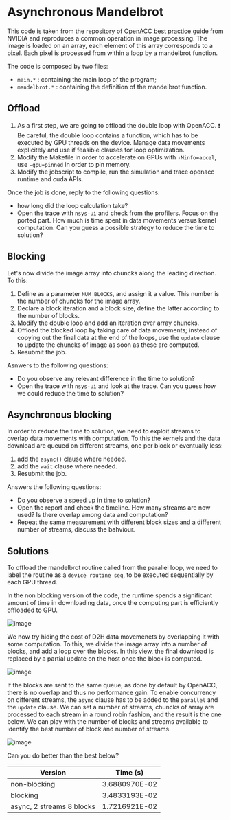 Asynchronous Mandelbrot
=======================

This code is taken from the repository of [OpenACC best practice guide](https://github.com/OpenACC/openacc-best-practices-guide/tree/main/examples/mandelbrot) from NVIDIA and reproduces a common operation in image processing. The image is loaded on an array, each element of this array corresponds to a pixel. Each pixel is processed from within a loop by a mandelbrot function. 

The code is composed by two files:
- `main.*` : containing the main loop of the program;
- `mandelbrot.*` : containing the definition of the mandelbrot function.

Offload
-------

1. As a first step, we are going to offload the double loop with OpenACC. :exclamation: Be careful, the double loop contains a function, which has to be executed by GPU threads on the device. Manage data movements explicitely and use if feasible clauses for loop optimization.
2. Modify the Makefile in order to accelerate on GPUs with `-Minfo=accel`, use `-gpu=pinned` in order to pin memory.
3. Modify the jobscript to compile, run the simulation and trace openacc runtime and cuda APIs.

Once the job is done, reply to the following questions:

- how long did the loop calculation take?
- Open the trace with `nsys-ui` and check from the profilers. Focus on the ported part. How much is time spent in data movements versus kernel computation. Can you guess a possible strategy to reduce the time to solution?

Blocking
--------

Let's now divide the image array into chuncks along the leading direction. To this:

1. Define as a parameter `NUM_BLOCKS`, and assign it a value. This number is the number of chuncks for the image array. 
2. Declare a block iteration and a block size, define the latter according to the number of blocks.
3. Modify the double loop and add an iteration over array chuncks.
4. Offload the blocked loop by taking care of data movements; instead of copying out the final data at the end of the loops, use the `update` clause to update the chuncks of image as soon as these are computed.
5. Resubmit the job.

Asnwers to the following questions:

- Do you observe any relevant difference in the time to solution?
- Open the trace with `nsys-ui` and look at the trace. Can you guess how we could reduce the time to solution?

Asynchronous blocking
---------------------

In order to reduce the time to solution, we need to exploit streams to overlap data movements with computation. To this the kernels and the data download are queued on different streams, one per block or eventually less:

1. add the `async()` clause where needed.
2. add the `wait` clause where needed.
3. Resubmit the job.

Answers the following questions:

- Do you observe a speed up in time to solution?
- Open the report and check the timeline. How many streams are now used? Is there overlap among data and computation?
- Repeat the same measurement with different block sizes and a different number of streams, discuss the bahviour.

Solutions
---------
To offload the mandelbrot routine called from the parallel loop, we need to label the routine as a `device routine seq`, to be executed sequentially by each GPU thread.

In the non blocking version of the code, the runtime spends a significant amount of time in downloading data, once the computing part is efficiently offloaded to GPU.

![image](https://hackmd.io/_uploads/SkKgYtIl1g.png)

We now try hiding the cost of D2H data movemenets by overlapping it with some computation. To this, we divide the image array into a number of blocks, and add a loop over the blocks. In this view, the final download is replaced by a partial update on the host once the block is computed.

![image](https://hackmd.io/_uploads/HJkKHYUgye.png)

If the blocks are sent to the same queue, as done by default by OpenACC, there is no overlap and thus no performance gain. To enable concurrency on different streams, the `async` clause has to be added to the `parallel` and the `update` clause. We can set a number of streams, chuncks of array are processed to each stream in a round robin fashion, and the result is the one below. We can play with the number of blocks and streams available to identify the best number of block and number of streams. 

![image](https://hackmd.io/_uploads/SkD98K8xyx.png)


Can you do better than the best below?

|Version | Time (s) |
|--------|----------|
| non-blocking | 3.6880970E-02 |
| blocking     | 3.4833193E-02 |
| async, 2 streams 8 blocks | 1.7216921E-02 |
